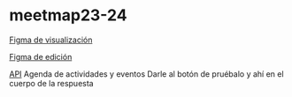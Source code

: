 # meetmap23-24

[Figma de visualización](https://www.figma.com/proto/2RGyEjivzkksYE1gZ9sY87/MeetMap?type=design&node-id=0-1&t=jCYoNrGNmEzMGOAr-0&scaling=min-zoom&page-id=0%3A1&starting-point-node-id=1%3A3)

[Figma de edición](https://www.figma.com/proto/2RGyEjivzkksYE1gZ9sY87/MeetMap?type=design&node-id=0-1&t=jCYoNrGNmEzMGOAr-0&scaling=min-zoom&page-id=0%3A1&starting-point-node-id=1%3A3)

[API](https://datos.madrid.es/nuevoMadrid/swagger-ui-master-2.2.10/dist/index.html?url=/egobfiles/api.datos.madrid.es.json#!/Agenda32de32actividades32y32eventos/agenda_actividades_eventos_json)
Agenda de actividades y eventos
  Darle al botón de pruébalo y ahí en el cuerpo de la respuesta
